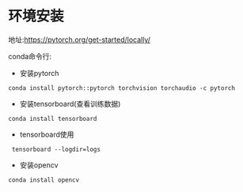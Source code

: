# 环境安装

地址:https://pytorch.org/get-started/locally/

conda命令行:
- 安装pytorch
```angular2html
conda install pytorch::pytorch torchvision torchaudio -c pytorch
```
- 安装tensorboard(查看训练数据)
```shell
conda install tensorboard
```
- tensorboard使用
```shell
 tensorboard --logdir=logs
```
- 安装opencv
```shell
conda install opencv
```